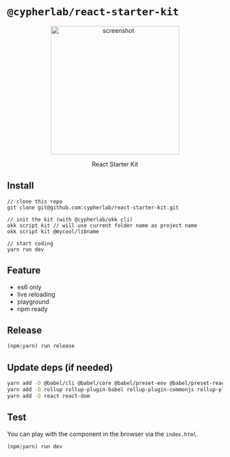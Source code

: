 # `@cypherlab/react-starter-kit`


<p align="center">
  <img width="300" alt="screenshot" src="https://user-images.githubusercontent.com/503577/65078746-f2510680-d99d-11e9-991b-b6aed436aec2.png">
</p>
<p align="center">
  React Starter Kit
</p>
<!--- NPM badges
<p align="center">
  <a href="https://www.npmjs.com/package/@cypherlab/react-starter-kit">
    <img alt="npm" src="https://img.shields.io/npm/v/@cypherlab/react-starter-kit">
  </a>
  <img alt="NPM badge" src="https://img.shields.io/npm/l/@cypherlab/react-starter-kit">
</p>
-->

## Install
```
// clone this repo
git clone git@github.com:cypherlab/react-starter-kit.git

// init the kit (with @cypherlab/okk cli)
okk script kit // will use current folder name as project name
okk script kit @mycool/libname

// start coding
yarn run dev
```


## Feature

- es6 only
- live reloading
- playground
- npm ready


## Release 

```js
(npm|yarn) run release
```


## Update deps (if needed)

```bash
yarn add -D @babel/cli @babel/core @babel/preset-env @babel/preset-react
yarn add -D rollup rollup-plugin-babel rollup-plugin-commonjs rollup-plugin-node-resolve rollup-plugin-terser
yarn add -D react react-dom
```

## Test 

You can play with the component in the browser via the `index.html`.

```js
(npm|yarn) run dev
```